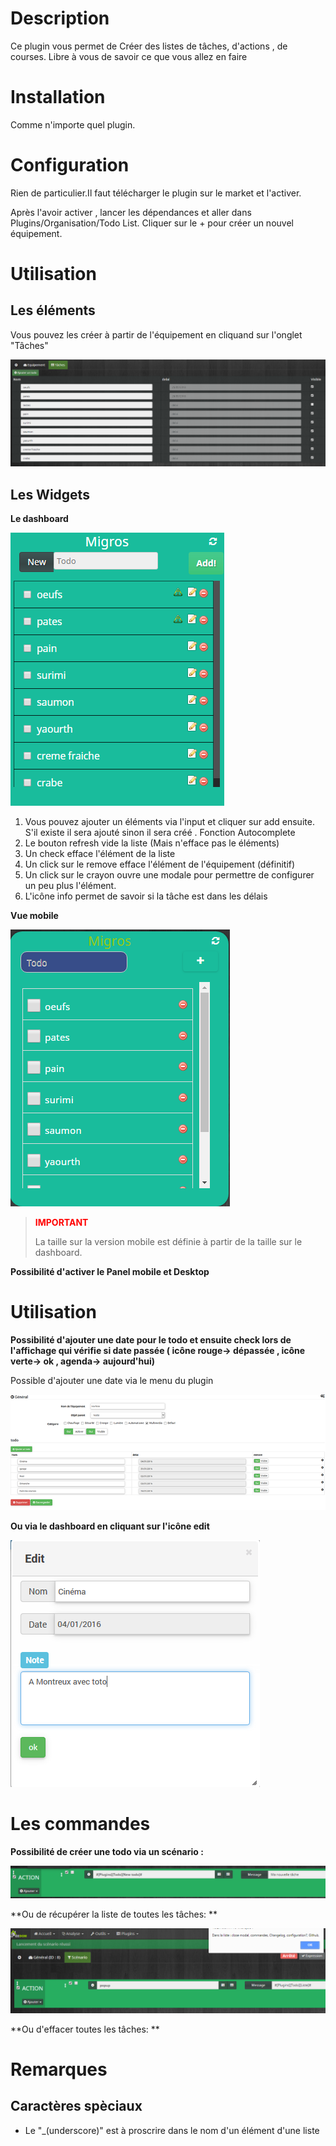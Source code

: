 Description 
===

Ce plugin vous permet de Créer des listes de tâches, d'actions , de courses. Libre à vous de savoir ce que vous allez en faire


Installation
===

Comme n'importe quel plugin.


Configuration
===

Rien de particulier.Il faut télécharger le plugin sur le market et l'activer. 

Après l'avoir activer , lancer les dépendances et aller dans Plugins/Organisation/Todo List. Cliquer sur le + pour créer un nouvel équipement.

Utilisation
===

Les éléments
---

Vous pouvez les créer à partir de l'équipement en cliquand sur l'onglet "Tâches"

![todo3](../images/todo3.png)

Les Widgets
---


**Le dashboard**

![viewdash](../images/viewdash.png)

1. Vous pouvez ajouter un éléments via l'input et cliquer sur add ensuite. S'il existe il sera ajouté sinon il sera créé . Fonction Autocomplete 
2. Le bouton refresh vide la liste (Mais n'efface pas le éléments)
3. Un check efface l'élément de la liste
4. Un click sur le remove efface l'élément de l'équipement (définitif)
5. Un click sur le crayon ouvre une modale pour permettre de configurer un peu plus l'élément.
6. L'icône info permet de savoir si la tâche est dans les délais 

**Vue mobile**

![viewmobile](../images/viewmobile.png)

> <span style="color:red">**IMPORTANT**</span>
>
> La taille sur la version mobile est définie à partir de la taille sur le dashboard.
>


**Possibilité d'activer le Panel mobile et Desktop**




Utilisation
===

**Possibilité d'ajouter une date pour le todo et ensuite check lors de l'affichage qui vérifie si date passée ( icône rouge-> dépassée , icône verte-> ok , agenda-> aujourd'hui)**

Possible d'ajouter une date via le menu du plugin

![config](../images/config.png)

**Ou via le dashboard en cliquant sur l'icône edit**

![modal](../images/modal.png)


Les commandes
====

**Possibilité de créer une todo via un scénario :**

![todo2](../images/todo2.png)


**Ou de récupérer la liste de toutes les tâches: **

![todo1](../images/todo1.png)

**Ou d'effacer toutes les tâches: **

Remarques
===

Caractères spèciaux
---

* Le "_(underscore)" est à proscrire dans le nom d'un élément d'une liste 



